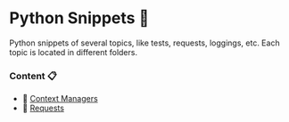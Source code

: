 # Python Snippets :snake:

Python snippets of several topics, like tests, requests, loggings, etc. Each topic is located in different folders.

### Content :clipboard:
- :dizzy: [Context Managers](./context_managers)
- :satellite: [Requests](./requests)
